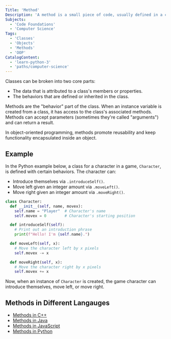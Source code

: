 ```yaml
---
Title: 'Method'
Description: 'A method is a small piece of code, usually defined in a class, that can be used outside the class and in other parts of the program.'
Subjects:
  - 'Code Foundations'
  - 'Computer Science'
Tags:
  - 'Classes'
  - 'Objects'
  - 'Methods'
  - 'OOP'
CatalogContent:
  - 'learn-python-3'
  - 'paths/computer-science'
---
```


Classes can be broken into two core parts:

- The data that is attributed to a class's members or properties.
- The behaviors that are defined or inherited in the class.

Methods are the "behavior" part of the class. When an instance variable is created from a class, it has access to the class's associated methods. Methods can accept parameters (sometimes they're called "arguments") and can return a result.

In object-oriented programming, methods promote reusability and keep functionality encapsulated inside an object.

## Example

In the Python example below, a class for a character in a game, `Character`, is defined with certain behaviors. The character can:

- Introduce themselves via `.introduceSelf()`.
- Move left given an integer amount via `.moveLeft()`.
- Move right given an integer amount via `.moveRight()`.

```py
class Character:
  def __init__(self, name, movex):
    self.name = "Player"  # Character's name
    self.movex = 0        # Character's starting position

  def introduceSelf(self):
    # Print out an introduction phrase
    print(f"Hello! I'm {self.name}.")

  def moveLeft(self, x):
    # Move the character left by x pixels
    self.movex -= x

  def moveRight(self, x):
    # Move the character right by x pixels
    self.movex += x
```

Now, when an instance of `Character` is created, the game character can introduce themselves, move left, or move right.

## Methods in Different Langauges

- [Methods in C++](https://www.codecademy.com/resources/docs/cpp/methods)
- [Methods in Java](https://www.codecademy.com/resources/docs/java/methods)
- [Methods in JavaScript](https://www.codecademy.com/resources/docs/javascript/methods)
- [Methods in Python](https://www.codecademy.com/resources/docs/python)

